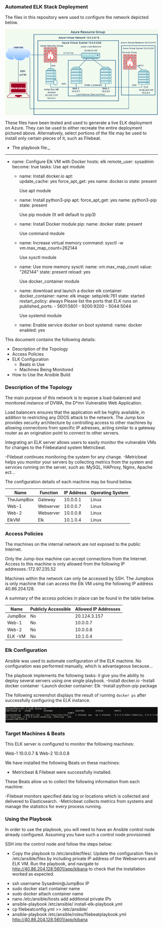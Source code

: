 ### Automated ELK Stack Deployment

The files in this repository were used to configure the network depicted below.

![ ](Diagram/ELK_Diagram.png)

These files have been tested and used to generate a live ELK deployment on Azure. They can
be used to either recreate the entire deployment pictured above. Alternatively, select 
portions of the  file may be used to install only certain pieces of it, such as Filebeat.

  -  The playbook file._
  ---
- name: Configure Elk VM with Docker
  hosts: elk
  remote_user: sysadmin
  become: true
  tasks:
      Use apt module
    - name: Install docker.io
      apt:              
        update_cache: yes
        force_apt_get: yes
        name: docker.io 
        state: present
                       
        Use apt module 
    - name: Install python3-pip
      apt:
        force_apt_get: yes
        name: python3-pip
        state: present

        Use pip module (It will default to pip3)
    - name: Install Docker module
      pip:
        name: docker
        state: present
   
       Use command module
    - name: Increase virtual memory
      command: sysctl -w vm.max_map_count=262144

       Use sysctl module
    - name: Use more memory
      sysctl:
        name: vm.max_map_count
        value: "262144"
        state: present
        reload: yes

       Use docker_container module
    - name: download and launch a docker elk container
      docker_container:
        name: elk
        image: sebp/elk:761
        state: started
        restart_policy: always
         Please list the ports that ELK runs on
        published_ports:
          -  5601:5601
          -  9200:9200
          -  5044:5044

        Use systemd module
    - name: Enable service docker on boot
      systemd:
        name: docker
        enabled: yes

This document contains the following details:
- Description of the Topology
- Access Policies
- ELK Configuration
  - Beats in Use
  - Machines Being Monitored
- How to Use the Ansible Build


### Description of the Topology

The main purpose of this network is to expose a load-balanced and monitored instance of DVWA, the D*mn Vulnerable Web Application.

Load balancers ensures that the application will be highly available, in addition to restricting any DDOS attack to the network.
The Jump box provides security architecture by controlling access to other machines by allowing connections from specific IP 
adresses, acting similar to a gateway router as an origination point to connect to other servers.

Integrating an ELK server allows users to easily monitor the vulnerable VMs for changes to the Filebeatand system Metricbeat.

-Filebeat continues monitoring the system for any change.
-Metricbeat helps you monitor your servers by collecting 
 metrics from the system and services running on the server, 
 such as: MySQL, HAProxy, Nginx, Apache ect...

The configuration details of each machine may be found below.

| Name      | Function | IP Address | Operating System |
|---------- |----------|------------|------------------|
| TheJumpBox| Gateway  | 10.0.0.1   | Linux            |
| Web-1     | Webserver| 10.0.0.7   | Linux            |
| Web-2     | Webserver| 10.0.0.8   | Linux            |
| ElkVM     |   Elk    | 10.1.0.4   | Linux            |

### Access Policies

The machines on the internal network are not exposed to the public Internet. 

Only the Jump-box machine can accept connections from the Internet. Access 
to this machine is only allowed from the following IP addresses.:172.97.235.52

Machines within the network can only be accessed by SSH.
The Jumpbox is only machine that can access the Elk VM using the following IP address 40.86.204.128.

A summary of the access policies in place can be found in the table below.

| Name     | Publicly Accessible | Allowed IP Addresses |
|----------|---------------------|----------------------|
| JumpBox  |     No              |  20.124.3.157        |
|  Web-1   |     No              |  10.0.0.7            |
|  Web-2   |     No              |  10.0.0.8            |                      |
|  ELK -VM |     No              |  10.1.0.4            |

### Elk Configuration

Ansible was used to automate configuration of the ELK machine. No configuration was performed manually, which is advantageous because...

The playbook implements the following tasks: it give you the ability to deploy several servers using one single playbook.
-Install docker.io
-Install docker container
-Launch docker container: Elk
-Install python-pip package

The following screenshot displays the result of running `docker ps` after successfully configuring the ELK instance.

![ ](Images/Docker_ps.png)

### Target Machines & Beats
This ELK server is configured to monitor the following machines:

 Web-1 10.0.0.7 & Web-2 10.0.0.8

We have installed the following Beats on these machines:

- Metricbeat & Filebeat were successfully installed. 

These Beats allow us to collect the following information from each machine:

-Filebeat monitors specified data log or locations which is collected and delivered to Elasticsearch.
-Metricbeat collects metrics from systems and manage the statistics for every process running.

### Using the Playbook
In order to use the playbook, you will need to have an Ansible control node already configured. 
Assuming you have such a control node provisioned: 

SSH into the control node and follow the steps below:
- Copy the playbook to /etc/ansible/files/.
Update the configuration files in /etc/ansible/files by including private IP address of the Webservers and ELK VM.
Run the playbook, and navigate to http://40.86.204.128:5601/app/kibana to check that the installation worked as expected.    

* ssh username Sysadmin@JumpBox IP
* sudo docker start container name
* sudo docker attach container name
* nano /etc/ansible/hosts add additional private IPs
* ansible-playbook /etc/ansible/ install-elk-playbook.yml
* cp filebeatconfig.yml >> /etc/ansible/
* ansible-playbook /etc/ansible/roles/filebeatplaybook.yml
http://40.86.204.128:5601/app/kibana

